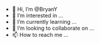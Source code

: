 - 👋 Hi, I’m @BryanY
- 👀 I’m interested in ...
- 🌱 I’m currently learning ...
- 💞️ I’m looking to collaborate on ...
- 📫 How to reach me ...

<!---
BryanY is a ✨ special ✨ repository because its `README.md` (this file) appears on your GitHub profile.
You can click the Preview link to take a look at your changes.
--->
